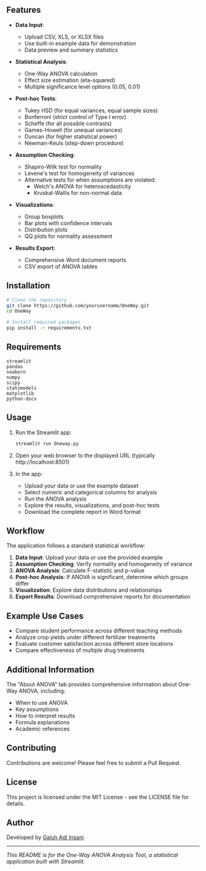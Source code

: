 
## Features

- **Data Input**:
  - Upload CSV, XLS, or XLSX files
  - Use built-in example data for demonstration
  - Data preview and summary statistics

- **Statistical Analysis**:
  - One-Way ANOVA calculation
  - Effect size estimation (eta-squared)
  - Multiple significance level options (0.05, 0.01)

- **Post-hoc Tests**:
  - Tukey HSD (for equal variances, equal sample sizes)
  - Bonferroni (strict control of Type I error)
  - Scheffe (for all possible contrasts)
  - Games-Howell (for unequal variances)
  - Duncan (for higher statistical power)
  - Newman-Keuls (step-down procedure)

- **Assumption Checking**:
  - Shapiro-Wilk test for normality
  - Levene's test for homogeneity of variances
  - Alternative tests for when assumptions are violated:
    - Welch's ANOVA for heteroscedasticity
    - Kruskal-Wallis for non-normal data

- **Visualizations**:
  - Group boxplots
  - Bar plots with confidence intervals
  - Distribution plots
  - QQ plots for normality assessment

- **Results Export**:
  - Comprehensive Word document reports
  - CSV export of ANOVA tables

## Installation

```bash
# Clone the repository
git clone https://github.com/yourusername/OneWay.git
cd OneWay

# Install required packages
pip install -r requirements.txt
```

## Requirements

```
streamlit
pandas
seaborn
numpy
scipy
statsmodels
matplotlib
python-docx
```

## Usage

1. Run the Streamlit app:
   ```bash
   streamlit run Oneway.py
   ```

2. Open your web browser to the displayed URL (typically http://localhost:8501)

3. In the app:
   - Upload your data or use the example dataset
   - Select numeric and categorical columns for analysis
   - Run the ANOVA analysis
   - Explore the results, visualizations, and post-hoc tests
   - Download the complete report in Word format

## Workflow

The application follows a standard statistical workflow:

1. **Data Input**: Upload your data or use the provided example
2. **Assumption Checking**: Verify normality and homogeneity of variance
3. **ANOVA Analysis**: Calculate F-statistic and p-value
4. **Post-hoc Analysis**: If ANOVA is significant, determine which groups differ
5. **Visualization**: Explore data distributions and relationships
6. **Export Results**: Download comprehensive reports for documentation

## Example Use Cases

- Compare student performance across different teaching methods
- Analyze crop yields under different fertilizer treatments
- Evaluate customer satisfaction across different store locations
- Compare effectiveness of multiple drug treatments

## Additional Information

The "About ANOVA" tab provides comprehensive information about One-Way ANOVA, including:
- When to use ANOVA
- Key assumptions
- How to interpret results
- Formula explanations
- Academic references

## Contributing

Contributions are welcome! Please feel free to submit a Pull Request.

## License

This project is licensed under the MIT License - see the LICENSE file for details.

## Author

Developed by [Galuh Adi Insani](https://www.linkedin.com/in/galuh-adi-insani-1aa0a5105/)

---

*This README is for the One-Way ANOVA Analysis Tool, a statistical application built with Streamlit.*